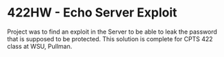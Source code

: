 # 422HW - Echo Server Exploit

Project was to find an exploit in the Server to be able to leak the password that is supposed to be protected. This solution is complete for CPTS 422 class at WSU, Pullman.

